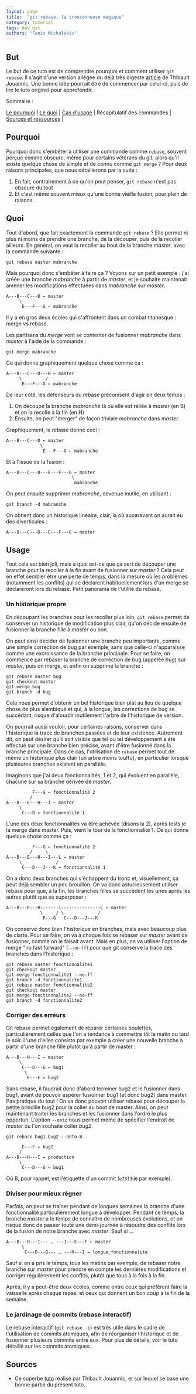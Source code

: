```yaml
---
layout: page
title:  "git rebase, la tronçonneuse magique"
category: tutorial
tags: dev git 
authors: "Fanis Michalakis"
---
```


## But

Le but de ce tuto est de comprendre pourquoi et comment utiliser `git rebase`. Il s'agit d'une version allégée du déjà très digeste [article](https://www.miximum.fr/blog/git-rebase/) de Thibault Jouannic. Une bonne idée pourrait être de commencer par celui-ci, puis de lire le tuto originel pour approfondir.

Sommaire :

[Le pourquoi](#pourquoi) |
[Le quoi](#quoi) |
[Cas d'usage](#usage) |
Récapitulatif des commandes |
[Sources et ressources](#sources) |

## Pourquoi

Pourquoi donc s'embêter à utiliser une commande comme `rebase`, souvent perçue comme obscure, même pour certains vétérans du git, alors qu'il existe quelque chose de simple et de connu comme `git merge` ? Pour deux raisons principales, que nous détaillerons par la suite :

1. En fait, contrairement à ce qu'on peut penser, `git rebase` n'est pas obscure du tout
2. Et c'est même souvent mieux qu'une bonne vieille fusion, pour plein de raisons.

## Quoi

Tout d'abord, que fait exactement la commande `git rebase` ? Elle permet ni plus ni moins de prendre une branche, de la découper, puis de la recoller ailleurs. En général, on veut la recoller au bout de la branche *master*, avec la commande suivante :

~~~ shell
git rebase master mabranche
~~~

Mais pourquoi donc s'embêter à faire ça ? Voyons sur un petit exemple : j'ai créée une branche *mabranche* à partir de *master*, et je souhaite maintenait amener les modifications effectuées dans *mabranche* sur *master*.

~~~ shell
A---B---C---D ← master
     \
      E---F---G ← mabranche
~~~

Il y a en gros deux écoles qui s'affrontent dans un combat titanesque : merge vs rebase.

Les partisans du *merge* vont se contenter de fusionner *mabranche* dans *master* à l'aide de la commande :

~~~shel
git merge mabranche
~~~

Ce qui donne graphiquement quelque chose comme ça :

~~~shell
A---B---C---D---H ← master
     \         /
      E---F---G ← mabranche
~~~

De leur côté, les défenseurs du rebase préconisent d'agir en deux temps :
1. On découpe la branche *mabranche* là où elle est reliée à *master* (en B) et on la recolle à la fin (en H)
2. Ensuite, on peut "merger" de façon triviale *mabranche* dans *master*.

Graphiquement, le rebase donne ceci :

~~~shell
A---B---C---D ← master
             \
              E---F---G ← mabranche
~~~

Et à l'issue de la fusion :

~~~shell
A---B---C---D---E---F---G ← master
                         \
                          mabranche
~~~

On peut ensuite supprimer *mabranche*, devenue inutile, en utilisant :

~~~shell
git branch -d mabranche
~~~

On obtient donc un historique linéaire, clair, là où auparavant on aurait eu des diverticules :

~~~shell
A---B---C---D---E---F---G ← master
~~~

## Usage

Tout cela est bien joli, mais à quoi est-ce que ça sert de découper une branche pour la recoller à la fin avant de fusionner sur *master* ? Cela peut en effet sembler être une perte de temps, dans la mesure où les problèmes (notamment les conflits) qui se déclarent habituellement lors d'un merge se déclareront lors du rebase. Petit panorama de l'utilité du rebase.

### Un historique propre

En découpant les branches pour les recoller plus loin, `git rebase` permet de conserver un historique de modification plus clair, qu'on décide ensuite de fusionner la branche fille à *master* ou non.

On peut ainsi décider de fusionner une branche peu importante, comme une simple correction de bug par exemple, sans que celle-ci n'apparaisse comme une excroissance de la branche principale. Pour se faire, on commence par rebaser la branche de correction de bug (appelée *bug*) sur *master*, puis on merge, et enfin on supprime la branche :

~~~ shell
git rebase master bug
git checkout master
git merge bug
git branch -d bug
~~~

Cela nous permet d'obtenir un bel historique bien plat au lieu de quelque chose de plus alambiqué et qui, à la longue, les corrections de bug se succédant, risque d'alourdir inutilement l'arbre de l'historique de version.

On pourrait aussi vouloir, pour certaines raisons, conserver dans l'historique la trace de branches passées et de leur existence. Autrement dit, on peut désirer qu'il soit visible que tel ou tel développement a été effectué sur une branche bien précise, avant d'être fusionné dans la branche principale. Dans ce cas, l'utilisation de `rebase` permet tout de même un historique plus clair (un arbre moins touffu), en particulier lorsque plusieures branches existent en parallèle.

Imaginons que j'ai deux fonctionnalités, 1 et 2, qui évoluent en parallèle, chacune sur sa branche dérivée de *master*.

~~~ shell
          F---G ← fonctionnalité 2
         /
A---B---E---H---I ← master
     \
      C---D ← fonctionnalité 1
~~~

L'une des deux fonctionnalités va être achévée (disons la 2), après tests je la merge dans master. Puis, vient le tour de la fonctionnalité 1. Ce qui donne quelque chose comme ça :

~~~ shell
          F---G ← fonctionnalité 2
         /     \
A---B---E---H---I---L ← master
     \             / 
      C---D---J---K ← fonctionnalité 1
~~~

On a donc deux branches qui s'échappent du tronc et, visuellement, ça peut déjà sembler un peu brouillon. On va donc astucieusement utiliser rebase pour que, à la fin, les branches filles se succèdent les unes après les autres plutôt que se superposer :

~~~ shell
A---B---E---H-------I---------------L ← master
             \     / \             / 
              F---G   C---D---J---K 
~~~

On conserve donc bien l'historique en branches, mais avec beaucoup plus de clarté. Pour se faire, on va à chaque fois se rebaser sur *master* avant de fusionner, comme on le faisait avant. Mais en plus, on va utiliser l'option de merge "no fast forward" (`--no-ff`) pour que git conserve la trace des branches dans l'historique :

~~~ shell
git rebase master fonctionnalite1
git checkout master
git merge fonctionnalite1 --no-ff
git branch -d fonctionnalite1
git rebase master fonctionnalite2
git checkout master
git merge fonctionnalite2 --no-ff
git branch -d fonctionnalite2
~~~

### Corriger des erreurs

Git rebase permet également de réparer certaines boulettes, particulièrement celles que l'on a tendance à commettre tôt le matin ou tard le soir. L'une d'elles consiste par exemple à créer une nouvelle branche à partir d'une branche fille plutôt qu'à partir de master :

~~~ shell
A---B---H---I ← master
     \
      C---D---G ← bug1
       \
        E---F ← bug2
~~~

Sans rebase, il faudrait donc d'abord terminer bug2 et le fusionner dans bug1, avant de pouvoir espérer fusionner bug1 (et donc bug2) dans master. Pas pratique du tout ! On va donc pouvoir utiliser rebase pour découper la petite brindille bug2 pour la coller au bout de master. Ainsi, on peut maintenant traiter les branches et les fusionner dans l'ordre le plus opportun. L'option `--onto` nous permet même de spécifier l'endroit de *master* où l'on souhaite coller *bug2*.

~~~ shell
git rebase bug1 bug2 --onto B
~~~

~~~ shell
      E---F ← bug2
     /
A---B---H---I ← production
     \
      C---D---G ← bug1
~~~

Où B, pour rappel, est l'étiquette d'un commit (`e73f3d6` par exemple).

### Diviser pour mieux régner

Parfois, on peut se traîner pendant de longues semaines la branche d'une fonctionnalité particulièrement longue à développer. Pendant ce temps, la branche *master* a le temps de connaître de nombreuses évolutions, et on risque donc de passer toute une demi-journée à résoudre des conflits lors de la fusion de notre branche avec *master*. Sauf si ...

~~~ shell
A---B---H---I--- … ---J---E---F ← master
      \
       C---D---G--- … ---H---I ← longue_fonctionnalite
~~~

Sauf si on a pris le temps, tous les matins par exemple, de rebaser notre branche sur *master* pour prendre en compte les dernières modifications et corriger régulièrement les conflits, plutôt que tous à la fois à la fin.

Après, il y a peut-être deux écoles, comme entre ceux qui préfèrent faire la vaisselle après chaque repas, et ceux qui donnent un bon coup à la fin de la semaine.

### Le jardinage de commits (rebase interactif)

Le rebase interactif (`git rebase -i`) est très utile dans le cadre de l'utilisation de commits atomiques, afin de réorganiser l'historique et de fusionner plusieurs commits entre eux. Pour plus de détails, voir le tuto détaillé sur les commits atomiques.

## Sources

- Ce superbe [tuto](https://www.miximum.fr/blog/git-rebase/) réalisé par Thibault Jouannic, et sur lequel se base une bonne partie du présent tuto.